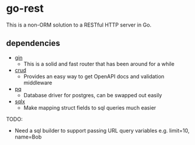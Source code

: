 # go-rest

This is a non-ORM solution to a RESTful HTTP server in Go. 

## dependencies

- [gin](https://github.com/gin-gonic/gin)
  - This is a solid and fast router that has been around for a while
- [crud](https://github.com/jakecoffman/crud)
  - Provides an easy way to get OpenAPI docs and validation middleware
- [pq](https://github.com/lib/pq)
  - Database driver for postgres, can be swapped out easily
- [sqlx](https://github.com/jmoiron/sqlx)
  - Make mapping struct fields to sql queries much easier
  
TODO: 
- Need a sql builder to support passing URL query variables e.g. limit=10, name=Bob
